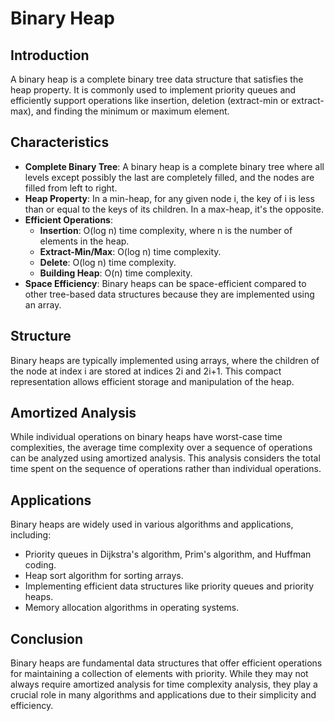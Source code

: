 # Binary Heap

## Introduction
A binary heap is a complete binary tree data structure that satisfies the heap property. It is commonly used to implement priority queues and efficiently support operations like insertion, deletion (extract-min or extract-max), and finding the minimum or maximum element.

## Characteristics
- **Complete Binary Tree**: A binary heap is a complete binary tree where all levels except possibly the last are completely filled, and the nodes are filled from left to right.
- **Heap Property**: In a min-heap, for any given node i, the key of i is less than or equal to the keys of its children. In a max-heap, it's the opposite.
- **Efficient Operations**:
  - **Insertion**: O(log n) time complexity, where n is the number of elements in the heap.
  - **Extract-Min/Max**: O(log n) time complexity.
  - **Delete**: O(log n) time complexity.
  - **Building Heap**: O(n) time complexity.
- **Space Efficiency**: Binary heaps can be space-efficient compared to other tree-based data structures because they are implemented using an array.

## Structure
Binary heaps are typically implemented using arrays, where the children of the node at index i are stored at indices 2i and 2i+1. This compact representation allows efficient storage and manipulation of the heap.

## Amortized Analysis
While individual operations on binary heaps have worst-case time complexities, the average time complexity over a sequence of operations can be analyzed using amortized analysis. This analysis considers the total time spent on the sequence of operations rather than individual operations.

## Applications
Binary heaps are widely used in various algorithms and applications, including:
- Priority queues in Dijkstra's algorithm, Prim's algorithm, and Huffman coding.
- Heap sort algorithm for sorting arrays.
- Implementing efficient data structures like priority queues and priority heaps.
- Memory allocation algorithms in operating systems.

## Conclusion
Binary heaps are fundamental data structures that offer efficient operations for maintaining a collection of elements with priority. While they may not always require amortized analysis for time complexity analysis, they play a crucial role in many algorithms and applications due to their simplicity and efficiency.
